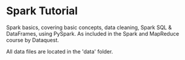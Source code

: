 # Spark Tutorial
Spark basics, covering basic concepts, data cleaning, Spark SQL & DataFrames, using PySpark. As included in the Spark and MapReduce course by Dataquest.

All data files are located in the 'data' folder.
